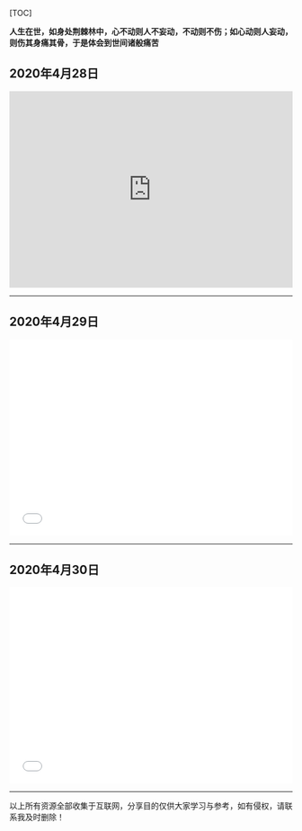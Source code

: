 

[TOC]



**人生在世，如身处荆棘林中，心不动则人不妄动，不动则不伤；如心动则人妄动，则伤其身痛其骨，于是体会到世间诸般痛苦**

## 2020年4月28日

<iframe src="https://player.bilibili.com/player.html?aid=840389750&bvid=BV1f54y197N6&cid=183708232&page=1" scrolling="no" border="0" frameborder="no" framespacing="0" allowfullscreen="true" height="350px"  width="100%" > </iframe>
<hr>



## 2020年4月29日

<iframe src="//player.bilibili.com/player.html?aid=285237738&bvid=BV1if4y1U7iL&cid=177653016&page=1" scrolling="no" border="0" frameborder="no" framespacing="0" allowfullscreen="true" height="350px"  width="100%" > </iframe>
<hr>

## 2020年4月30日

<iframe src="//player.bilibili.com/player.html?aid=93106057&bvid=BV1zE411j7kj&cid=158955095&page=1" scrolling="no" border="0" frameborder="no" framespacing="0" allowfullscreen="true" height="350px"  width="100%"> </iframe>
<hr>

以上所有资源全部收集于互联网，分享目的仅供大家学习与参考，如有侵权，请联系我及时删除！



